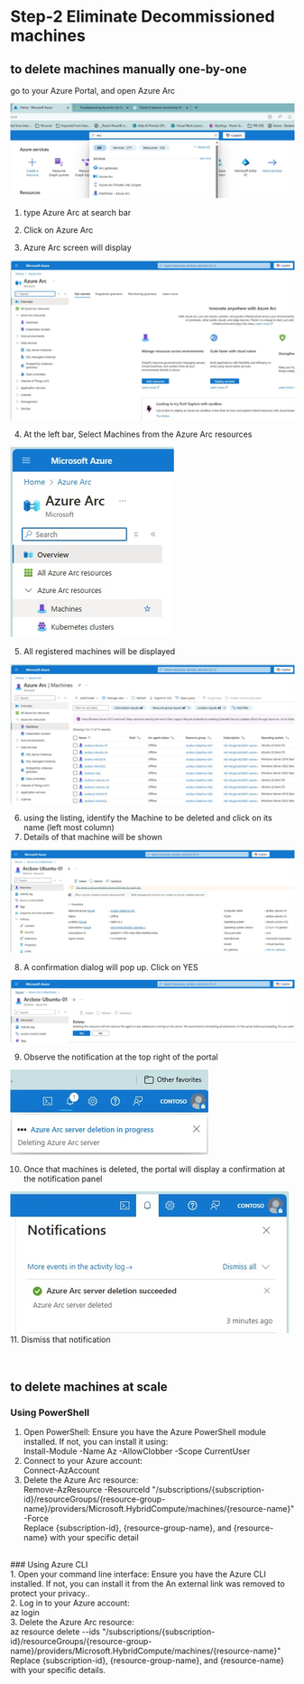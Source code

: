 # Step-2 Eliminate Decommissioned machines
## to delete machines manually one-by-one <br>

go to your Azure Portal, and open Azure Arc<br>

![Alt text](IMAGES/010_AzurePortal_SearchAzureArc.jpg "Search for Azure Arc")

1. type Azure Arc at search bar<br>
2. Click on Azure Arc<br>

3. Azure Arc screen will display<br>

![Alt text](IMAGES/011_AzureArc_LandingPage.jpg "Azure Arc Landing Page")
<br>

4. At the left bar, Select Machines from the Azure Arc resources<br>

![Alt text](IMAGES/012_AzureArcResources_Machines_menu.jpg "Azure Arc Resources - Machine - Menu option")
<br>

5. All registered machines will be displayed<br>

![Alt text](IMAGES/013_AzureArcResources_AllMachines.jpg "Azure Arc Resources - All Machines")
<br>

6. using the listing, identify the Machine to be deleted and click on its name (left most column) <br>
7. Details of that machine will be shown <br>

![Alt text](IMAGES/014_AzureArcResources_MachinesToBeDeleted.jpg "Azure Arc Resources - Delete Machine")
<br>

8. A confirmation dialog will pop up. Click on YES<br>

![Alt text](IMAGES/015_AzureArcResources_ConfirmDeletion.jpg "Azure Arc Resources - Confirm Deletion")
<br>

9. Observe the notification at the top right of the portal<br>

![Alt text](IMAGES/016_AzureArcResources_DeletionNotification.jpg "Azure Arc Resources - Deletion Notification")
<br>

10. Once that machines is deleted, the portal will display a confirmation at the notification panel<br>

![Alt text](IMAGES/017_AzureArcResources_NotificationConfirmation.jpg "Azure Arc Resources - Notification Confirmation")
<br>
11. Dismiss that notification<br>
<br>
<br>
## to delete machines at scale <br>
### Using PowerShell<br>
1. Open PowerShell: Ensure you have the Azure PowerShell module installed. If not, you can install it using:<br>
Install-Module -Name Az -AllowClobber -Scope CurrentUser<br>
2. Connect to your Azure account:<br>
Connect-AzAccount<br>
3. Delete the Azure Arc resource:<br>
Remove-AzResource -ResourceId "/subscriptions/{subscription-id}/resourceGroups/{resource-group-name}/providers/Microsoft.HybridCompute/machines/{resource-name}" -Force<br>
Replace {subscription-id}, {resource-group-name}, and {resource-name} with your specific detail<br>
<br>
### Using Azure CLI<br>
1. Open your command line interface: Ensure you have the Azure CLI installed. If not, you can install it from the An external link was removed to protect your privacy..<br>
2. Log in to your Azure account:<br>
az login<br>
3. Delete the Azure Arc resource:<br>
az resource delete --ids "/subscriptions/{subscription-id}/resourceGroups/{resource-group-name}/providers/Microsoft.HybridCompute/machines/{resource-name}"<br>
Replace {subscription-id}, {resource-group-name}, and {resource-name} with your specific details.<br>






